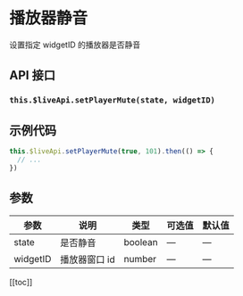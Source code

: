 # 播放器静音 <BadgeTip text="异步接口" type="green"></BadgeTip>

设置指定 widgetID 的播放器是否静音

## API 接口

### `this.$liveApi.setPlayerMute(state, widgetID)`

## 示例代码

```js
this.$liveApi.setPlayerMute(true, 101).then(() => {
  // ...
})
```

## 参数

| 参数     | 说明          | 类型    | 可选值 | 默认值 |
| -------- | ------------- | ------- | ------ | ------ |
| state    | 是否静音      | boolean | —      | —      |
| widgetID | 播放器窗口 id | number  | —      | —      |

[[toc]]
